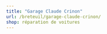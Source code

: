 ```yaml
---
title: "Garage Claude Crinon"
url: /breteuil/garage-claude-crinon/
shop: réparation de voitures
---
```

